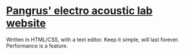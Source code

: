 # [Pangrus' electro acoustic lab website](http://www.peal.space)

Written in HTML/CSS, with a text editor.
Keep it simple, will last forever.
Performance is a feature.
